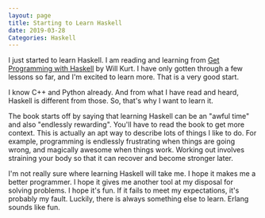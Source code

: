 ```yaml
---
layout: page
title: Starting to Learn Haskell
date: 2019-03-28
Categories: Haskell
---
```


I just started to learn Haskell. I am reading and learning from [Get Programming with Haskell](https://www.manning.com/books/get-programming-with-haskell) by Will Kurt. I have only gotten through a few lessons so far, and I'm excited to learn more. That is a very good start.

I know C++ and Python already. And from what I have read and heard, Haskell is different from those. So, that's why I want to learn it.

The book starts off by saying that learning Haskell can be an "awful time" and also "endlessly rewarding". You'll have to read the book to get more context. This is actually an apt way to describe lots of things I like to do. For example, programming is endlessly frustrating when things are going wrong, and magically awesome when things work. Working out involves straining your body so that it can recover and become stronger later.  

I'm not really sure where learning Haskell will take me. I hope it makes me a better programmer. I hope it gives me another tool at my disposal for solving problems. I hope it's fun. If it fails to meet my expectations, it's probably my fault. Luckily, there is always something else to learn. Erlang sounds like fun.
